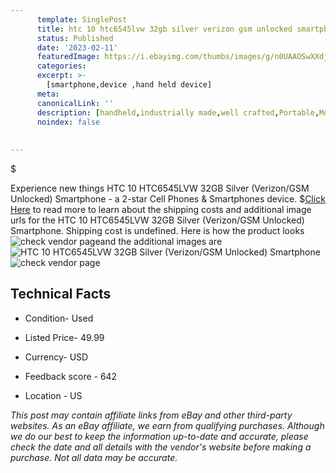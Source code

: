 ```yaml
---
      template: SinglePost
      title: htc 10 htc6545lvw 32gb silver verizon gsm unlocked smartphone
      status: Published
      date: '2023-02-11'
      featuredImage: https://i.ebayimg.com/thumbs/images/g/n0UAAOSwXXdjQbCO/s-l225.jpg
      categories: 
      excerpt: >-
        [smartphone,device ,hand held device]
      meta:
      canonicalLink: ''
      description: [handheld,industrially made,well crafted,Portable,Mobile,Compact,Convenient,Lightweight,Maneuverable,Man-portable,Miniature,Carriable,Hand-held,Light,Holdable,Transportable,Mobile device,Pocket-sized,On-the-go,Wireless,Cordless,Compact size,Convenient size, smartphone,device ,hand held device]
      noindex: false
      
        
---
```

$

Experience new things HTC 10 HTC6545LVW 32GB Silver (Verizon/GSM Unlocked) Smartphone - a 2-star Cell Phones & Smartphones device.
$[Click Here](https://www.ebay.com/itm/144758738583?hash=item21b44b0e97%3Ag%3An0UAAOSwXXdjQbCO&mkevt=1&mkcid=1&mkrid=711-53200-19255-0&campid=%253CePNCampaignId%253E&customid=%253CreferenceId%253E&toolid=10049) to read more to learn about the shipping costs and additional image urls for the HTC 10 HTC6545LVW 32GB Silver (Verizon/GSM Unlocked) Smartphone. Shipping cost is undefined. Here is how the product looks ![check vendor page](https://i.ebayimg.com/thumbs/images/g/n0UAAOSwXXdjQbCO/s-l225.jpg)and the additional images are![HTC 10 HTC6545LVW 32GB Silver (Verizon/GSM Unlocked) Smartphone](https://i.ebayimg.com/images/g/n0UAAOSwXXdjQbCO/s-l1600.jpg)![check vendor page](https://origin-galleryplus.ebayimg.com/ws/web/144758738583_2_0_1/225x225.jpg,https://origin-galleryplus.ebayimg.com/ws/web/144758738583_3_0_1/225x225.jpg,https://origin-galleryplus.ebayimg.com/ws/web/144758738583_4_0_1/225x225.jpg,https://origin-galleryplus.ebayimg.com/ws/web/144758738583_5_0_1/225x225.jpg,https://origin-galleryplus.ebayimg.com/ws/web/144758738583_6_0_1/225x225.jpg)



 ## Technical Facts 



     
      

 - Condition- Used 


      

 - Listed Price- 49.99 


      

 - Currency- USD 


      

 - Feedback score - 642 


      

 - Location - US 


      
      

 *_This post may contain affiliate links from eBay and other third-party websites. As an eBay affiliate, we earn from qualifying purchases. Although we do our best to keep the information up-to-date and accurate, please check the date and all details with the vendor's website before making a purchase. Not all data may be accurate._*






